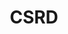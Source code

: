 ---
title: "CSRD"
description: ""
banner: "98e16360-a366-4b78-8e0a-031da07fdacb/images/exoscale-icon.png"
weight: 3
tags: [sustainability]
categories: [introductory]
---
